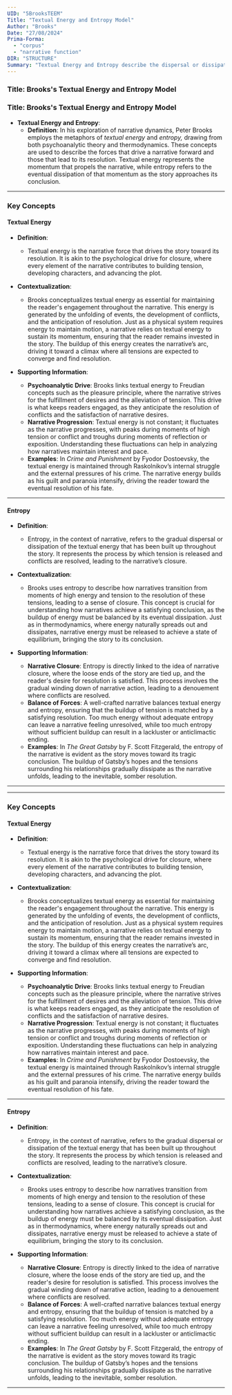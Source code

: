 ```yaml
---
UID: "5BrooksTEEM"
Title: "Textual Energy and Entropy Model"
Author: "Brooks"
Date: "27/08/2024"
Prima-Forma:
  - "corpus"
  - "narrative function"
DIR: "STRUCTURE"
Summary: "Textual Energy and Entropy describe the dispersal or dissipation towards the drive to narrative closure."
---
```

### Title: **Brooks's Textual Energy and Entropy Model**

### Title: **Brooks's Textual Energy and Entropy Model**

- **Textual Energy and Entropy**:
  - **Definition**: In his exploration of narrative dynamics, Peter Brooks employs the metaphors of *textual energy* and *entropy,* drawing from both psychoanalytic theory and thermodynamics. These concepts are used to describe the forces that drive a narrative forward and those that lead to its resolution. Textual energy represents the momentum that propels the narrative, while entropy refers to the eventual dissipation of that momentum as the story approaches its conclusion.

---

### **Key Concepts**

#### **Textual Energy**

- **Definition**:
  - Textual energy is the narrative force that drives the story toward its resolution. It is akin to the psychological drive for closure, where every element of the narrative contributes to building tension, developing characters, and advancing the plot.

- **Contextualization**:
  - Brooks conceptualizes textual energy as essential for maintaining the reader's engagement throughout the narrative. This energy is generated by the unfolding of events, the development of conflicts, and the anticipation of resolution. Just as a physical system requires energy to maintain motion, a narrative relies on textual energy to sustain its momentum, ensuring that the reader remains invested in the story. The buildup of this energy creates the narrative’s arc, driving it toward a climax where all tensions are expected to converge and find resolution.

- **Supporting Information**:
  - **Psychoanalytic Drive**: Brooks links textual energy to Freudian concepts such as the pleasure principle, where the narrative strives for the fulfillment of desires and the alleviation of tension. This drive is what keeps readers engaged, as they anticipate the resolution of conflicts and the satisfaction of narrative desires.
  - **Narrative Progression**: Textual energy is not constant; it fluctuates as the narrative progresses, with peaks during moments of high tension or conflict and troughs during moments of reflection or exposition. Understanding these fluctuations can help in analyzing how narratives maintain interest and pace.
  - **Examples**: In *Crime and Punishment* by Fyodor Dostoevsky, the textual energy is maintained through Raskolnikov’s internal struggle and the external pressures of his crime. The narrative energy builds as his guilt and paranoia intensify, driving the reader toward the eventual resolution of his fate.

---

#### **Entropy**

- **Definition**:
  - Entropy, in the context of narrative, refers to the gradual dispersal or dissipation of the textual energy that has been built up throughout the story. It represents the process by which tension is released and conflicts are resolved, leading to the narrative’s closure.

- **Contextualization**:
  - Brooks uses entropy to describe how narratives transition from moments of high energy and tension to the resolution of these tensions, leading to a sense of closure. This concept is crucial for understanding how narratives achieve a satisfying conclusion, as the buildup of energy must be balanced by its eventual dissipation. Just as in thermodynamics, where energy naturally spreads out and dissipates, narrative energy must be released to achieve a state of equilibrium, bringing the story to its conclusion.

- **Supporting Information**:
  - **Narrative Closure**: Entropy is directly linked to the idea of narrative closure, where the loose ends of the story are tied up, and the reader's desire for resolution is satisfied. This process involves the gradual winding down of narrative action, leading to a denouement where conflicts are resolved.
  - **Balance of Forces**: A well-crafted narrative balances textual energy and entropy, ensuring that the buildup of tension is matched by a satisfying resolution. Too much energy without adequate entropy can leave a narrative feeling unresolved, while too much entropy without sufficient buildup can result in a lackluster or anticlimactic ending.
  - **Examples**: In *The Great Gatsby* by F. Scott Fitzgerald, the entropy of the narrative is evident as the story moves toward its tragic conclusion. The buildup of Gatsby’s hopes and the tensions surrounding his relationships gradually dissipate as the narrative unfolds, leading to the inevitable, somber resolution.

---


---

### **Key Concepts**

#### **Textual Energy**

- **Definition**:
  - Textual energy is the narrative force that drives the story toward its resolution. It is akin to the psychological drive for closure, where every element of the narrative contributes to building tension, developing characters, and advancing the plot.

- **Contextualization**:
  - Brooks conceptualizes textual energy as essential for maintaining the reader's engagement throughout the narrative. This energy is generated by the unfolding of events, the development of conflicts, and the anticipation of resolution. Just as a physical system requires energy to maintain motion, a narrative relies on textual energy to sustain its momentum, ensuring that the reader remains invested in the story. The buildup of this energy creates the narrative’s arc, driving it toward a climax where all tensions are expected to converge and find resolution.

- **Supporting Information**:
  - **Psychoanalytic Drive**: Brooks links textual energy to Freudian concepts such as the pleasure principle, where the narrative strives for the fulfillment of desires and the alleviation of tension. This drive is what keeps readers engaged, as they anticipate the resolution of conflicts and the satisfaction of narrative desires.
  - **Narrative Progression**: Textual energy is not constant; it fluctuates as the narrative progresses, with peaks during moments of high tension or conflict and troughs during moments of reflection or exposition. Understanding these fluctuations can help in analyzing how narratives maintain interest and pace.
  - **Examples**: In *Crime and Punishment* by Fyodor Dostoevsky, the textual energy is maintained through Raskolnikov’s internal struggle and the external pressures of his crime. The narrative energy builds as his guilt and paranoia intensify, driving the reader toward the eventual resolution of his fate.

---

#### **Entropy**

- **Definition**:
  - Entropy, in the context of narrative, refers to the gradual dispersal or dissipation of the textual energy that has been built up throughout the story. It represents the process by which tension is released and conflicts are resolved, leading to the narrative’s closure.

- **Contextualization**:
  - Brooks uses entropy to describe how narratives transition from moments of high energy and tension to the resolution of these tensions, leading to a sense of closure. This concept is crucial for understanding how narratives achieve a satisfying conclusion, as the buildup of energy must be balanced by its eventual dissipation. Just as in thermodynamics, where energy naturally spreads out and dissipates, narrative energy must be released to achieve a state of equilibrium, bringing the story to its conclusion.

- **Supporting Information**:
  - **Narrative Closure**: Entropy is directly linked to the idea of narrative closure, where the loose ends of the story are tied up, and the reader's desire for resolution is satisfied. This process involves the gradual winding down of narrative action, leading to a denouement where conflicts are resolved.
  - **Balance of Forces**: A well-crafted narrative balances textual energy and entropy, ensuring that the buildup of tension is matched by a satisfying resolution. Too much energy without adequate entropy can leave a narrative feeling unresolved, while too much entropy without sufficient buildup can result in a lackluster or anticlimactic ending.
  - **Examples**: In *The Great Gatsby* by F. Scott Fitzgerald, the entropy of the narrative is evident as the story moves toward its tragic conclusion. The buildup of Gatsby’s hopes and the tensions surrounding his relationships gradually dissipate as the narrative unfolds, leading to the inevitable, somber resolution.

---
